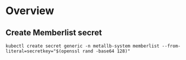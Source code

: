 # Overview


## Create Memberlist secret

`kubectl create secret generic -n metallb-system memberlist --from-literal=secretkey="$(openssl rand -base64 128)" `
